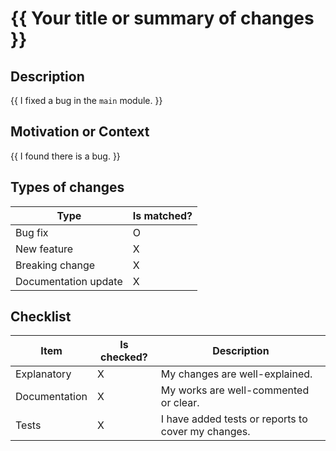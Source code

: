 # {{ Your title or summary of changes }}

<!--- Provide a general summary of your changes in the Title above -->

## Description

<!--- Describe your changes in detail -->

{{ I fixed a bug in the `main` module. }}

## Motivation or Context

<!--- Why is this change required? What problem does it solve? -->
<!--- If it fixes an open issue, please link to the issue here. -->

{{ I found there is a bug. }}

## Types of changes

<!--- What types of changes does your code introduce? Put an `X` or `O` in all the boxes that apply: -->

| Type                 | Is matched? |
| -------------------- | ----------- |
| Bug fix              | O           |
| New feature          | X           |
| Breaking change      | X           |
| Documentation update | X           |

## Checklist

<!--- Go over all the following points, and put an `x` in all the boxes that apply. -->
<!--- If you're unsure about any of these, don't hesitate to ask. We're here to help! -->

| Item          | Is checked? | Description                                        |
| ------------- | ----------- | -------------------------------------------------- |
| Explanatory   | X           | My changes are well-explained.                     |
| Documentation | X           | My works are well-commented or clear.              |
| Tests         | X           | I have added tests or reports to cover my changes. |
